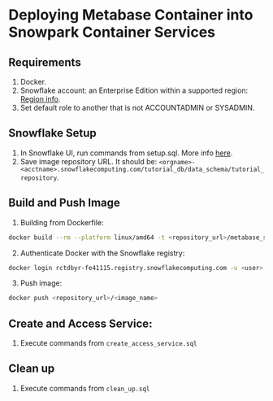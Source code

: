 # Deploying Metabase Container into Snowpark Container Services

## Requirements
1. Docker. 
2. Snowflake account: an Enterprise Edition within a supported region: [Region info](https://docs.snowflake.com/en/developer-guide/snowpark-container-services/overview#label-snowpark-containers-overview-available-regions).
3. Set default role to another that is not ACCOUNTADMIN or SYSADMIN.

## Snowflake Setup
1. In Snowflake UI, run commands from setup.sql. More info [here](https://docs.snowflake.com/en/developer-guide/snowpark-container-services/tutorials/common-setup#create-snowflake-objects).
2. Save image repository URL. It should be:
`<orgname>-<acctname>.snowflakecomputing.com/tutorial_db/data_schema/tutorial_repository`.

## Build and Push Image
1. Building from Dockerfile:
```sh
docker build --rm --platform linux/amd64 -t <repository_url>/metabase_service_image:latest .
```
2. Authenticate Docker with the Snowflake registry: 
```sh
docker login rctdbyr-fe41115.registry.snowflakecomputing.com -u <user>
```
3. Push image:
```sh
docker push <repository_url>/<image_name>
```

## Create and Access Service:
1. Execute commands from `create_access_service.sql`

## Clean up
1. Execute commands from `clean_up.sql`

